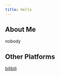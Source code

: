 ```yaml
---
title: Hello
---
```


## About Me

nobody

## Other Platforms

<a href = "https://space.bilibili.com/224709387/" target = "_blank">bilibili</a>
